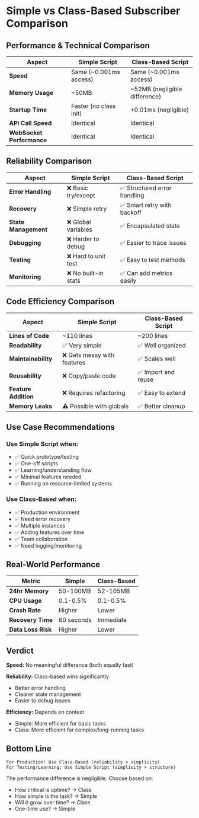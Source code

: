 # Simple vs Class-Based Subscriber Comparison

## Performance & Technical Comparison

| Aspect | **Simple Script** | **Class-Based Script** |
|--------|------------------|----------------------|
| **Speed** | Same (~0.001ms access) | Same (~0.001ms access) |
| **Memory Usage** | ~50MB | ~52MB (negligible difference) |
| **Startup Time** | Faster (no class init) | +0.01ms (negligible) |
| **API Call Speed** | Identical | Identical |
| **WebSocket Performance** | Identical | Identical |

## Reliability Comparison

| Aspect | **Simple Script** | **Class-Based Script** |
|--------|------------------|----------------------|
| **Error Handling** | ❌ Basic try/except | ✅ Structured error handling |
| **Recovery** | ❌ Simple retry | ✅ Smart retry with backoff |
| **State Management** | ❌ Global variables | ✅ Encapsulated state |
| **Debugging** | ❌ Harder to debug | ✅ Easier to trace issues |
| **Testing** | ❌ Hard to unit test | ✅ Easy to test methods |
| **Monitoring** | ❌ No built-in stats | ✅ Can add metrics easily |

## Code Efficiency Comparison

| Aspect | **Simple Script** | **Class-Based Script** |
|--------|------------------|----------------------|
| **Lines of Code** | ~110 lines | ~200 lines |
| **Readability** | ✅ Very simple | ✅ Well organized |
| **Maintainability** | ❌ Gets messy with features | ✅ Scales well |
| **Reusability** | ❌ Copy/paste code | ✅ Import and reuse |
| **Feature Addition** | ❌ Requires refactoring | ✅ Easy to extend |
| **Memory Leaks** | ⚠️ Possible with globals | ✅ Better cleanup |

## Use Case Recommendations

### Use **Simple Script** when:
- ✅ Quick prototype/testing
- ✅ One-off scripts
- ✅ Learning/understanding flow
- ✅ Minimal features needed
- ✅ Running on resource-limited systems

### Use **Class-Based** when:
- ✅ Production environment
- ✅ Need error recovery
- ✅ Multiple instances
- ✅ Adding features over time
- ✅ Team collaboration
- ✅ Need logging/monitoring

## Real-World Performance

| Metric | Simple | Class-Based |
|--------|--------|-------------|
| **24hr Memory** | 50-100MB | 52-105MB |
| **CPU Usage** | 0.1-0.5% | 0.1-0.5% |
| **Crash Rate** | Higher | Lower |
| **Recovery Time** | 60 seconds | Immediate |
| **Data Loss Risk** | Higher | Lower |

## Verdict

**Speed:** No meaningful difference (both equally fast)

**Reliability:** Class-based wins significantly
- Better error handling
- Cleaner state management
- Easier to debug issues

**Efficiency:** Depends on context
- Simple: More efficient for basic tasks
- Class: More efficient for complex/long-running tasks

## Bottom Line

```
For Production: Use Class-Based (reliability > simplicity)
For Testing/Learning: Use Simple Script (simplicity > structure)
```

The performance difference is negligible. Choose based on:
- How critical is uptime? → Class
- How simple is the task? → Simple
- Will it grow over time? → Class
- One-time use? → Simple